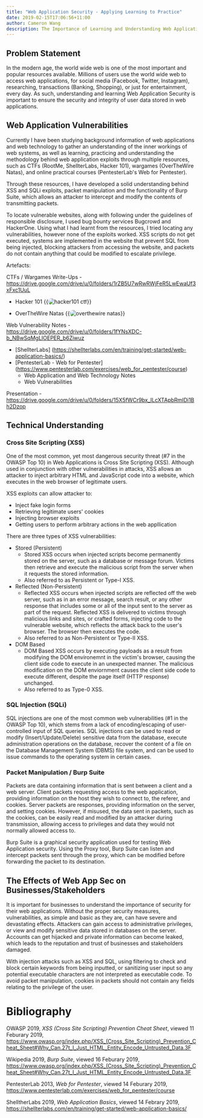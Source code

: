 ```yaml
---
title: "Web Application Security - Applying Learning to Practice"
date: 2019-02-15T17:06:56+11:00
author: Cameron Wang
description: The Importance of Learning and Understanding Web Application Security, and its Effects on Businesses and Stakeholders
---
```

## Problem Statement
In the modern age, the world wide web is one of the most important and popular resources available. 
Millions of users use the world wide web to access web applications, for social media (Facebook, Twitter, Instagram), researching, transactions (Banking, Shopping), or just for entertainment, every day. 
As such, understanding and learning Web Application Security is important to ensure the security and integrity of user data stored in web applications.

## Web Application Vulnerabilities
Currently I have been studying background information of web applications and web technology to gather an understanding of the inner workings of web systems, as well as learning, practicing and understanding the methodology behind web application exploits through multiple resources, 
such as CTFs (RootMe, ShellterLabs, Hacker 101), wargames (OverTheWire Natas), and online practical courses (PentesterLab's Web for Pentester).

Through these resources, I have developed a solid understanding behind XSS and SQLi exploits, packet manipulation and the functionality of Burp Suite, which allows an attacker to intercept and modify the contents of transmitting packets.
	
To locate vulnerable websites, along with following under the guidelines of responsible disclosure, I used bug bounty services Bugcrowd and HackerOne. 
Using what I had learnt from the resources, I tried locating any vulnerabilities, however none of the exploits worked. 
XSS scripts do not get executed, systems are implemented in the website that prevent SQL from being injected, blocking attackers from accessing the website, and packets do not contain anything that could be modified to escalate privilege.

Artefacts:

CTFs / Wargames Write-Ups - https://drive.google.com/drive/u/0/folders/1rZB5U7wRwRWjFeR5LwEwaUf3xFxc1UuL

- Hacker 101
{{<image src="/img/hacker101_ctf.jpg" alt="hacker101 ctf" position="center" style="border-radius: 8px;">}}
	
- OverTheWire Natas
{{<image src="/img/overthewire_natas.jpg" alt="overthewire natas" position="center" style="border-radius: 8px;">}}
	
Web Vulnerability Notes - https://drive.google.com/drive/u/0/folders/1fYNsXDC-b_NBwSqMgLIOEPER_b6Ziwuz

- [ShellterLabs] (https://shellterlabs.com/en/training/get-started/web-application-basics/)
- [PentesterLab - Web for Pentester] (https://www.pentesterlab.com/exercises/web_for_pentester/course)
	- Web Application and Web Technology Notes
	- Web Vulnerabilities
		
Presentation - https://drive.google.com/drive/u/0/folders/15X5fWCr9bx_ILcXTApbRmlDi1Bh2Dzop

## Technical Understanding
### Cross Site Scripting (XSS)
One of the most common, yet most dangerous security threat (#7 in the OWASP Top 10) in Web Applications is Cross Site Scripting (XSS). Although used in conjunction with other vulnerabilities in attacks, XSS allows an attacker to inject arbitrary HTML and JavaScript code into a website, which executes in the web browser of legitimate users. 

XSS exploits can allow attacker to:
- Inject fake login forms
- Retrieving legitimate users' cookies
- Injecting browser exploits
- Getting users to perform arbitrary actions in the web appllication

There are three types of XSS vulnerabilities:
- Stored (Persistent)
	- Stored XSS occurs when injected scripts become permanently stored on the server, such as a database or message forum. Victims then retrieve and execute the malicious script from the server when it requests the stored information.
	- Also referred to as Persistent or Type-I XSS.
- Reflected (Non-Persistent)
	- Reflected XSS occurs when injected scripts are reflected off the web server, such as in an error message, search result, or any other response that includes some or all of the input sent to the server as part of the request. Reflected XSS is delivered to victims through malicious links and sites, or crafted forms, injecting code to the vulnerable website, which reflects the attack back to the user's browser. The browser then executes the code.
	- Also referred to as Non-Persistent or Type-II XSS.
- DOM Based
	- DOM Based XSS occurs by executing payloads as a result from modifying the DOM environemnt in the victim's browser, causing the client side code to execute in an unexpected manner. The malicious modification on the DOM enviornment causes the client side code to execute different, despite the page itself (HTTP response) unchanged.
	- Also referred to as Type-0 XSS.

### SQL Injection (SQLi)
SQL injections are one of the most common web vulnerabilities (#1 in the OWASP Top 10), which stems from a lack of encoding/escaping of user-controlled input of SQL queries. SQL injections can be used to read or modify (Insert/Update/Delete) sensitive data from the database, execute administration operations on the database, recover the content of a file on the Database Management System (DBMS) file system, and can be used to issue commands to the operating system in certain cases.

### Packet Manipulation / Burp Suite
Packets are data containing information that is sent between a client and a web server. Client packets requesting access to the web application, providing information on the host they wish to connect to, the referer, and cookies. Server packets are responses, providing information on the server, and setting cookies. However, if misused, the data sent in packets, such as the cookies, can be easily read and modified by an attacker during transmission, allowing access to privileges and data they would not normally allowed access to.

Burp Suite is a graphical security application used for testing Web Application security. Using the Proxy tool, Burp Suite can listen and intercept packets sent through the proxy, which can be modified before forwarding the packet to its destination.

## The Effects of Web App Sec on Businesses/Stakeholders
It is important for businesses to understand the importance of security for their web applications. Without the proper security measures, vulnerabilities, as simple and basic as they are, can have severe and devastating effects. 
Attackers can gain access to administrative privileges, or view and modify sensitive data stored in databases on the server. 
Accounts can get hijacked and private information can become leaked, which leads to the reputation and trust of businesses and stakeholders damaged.

With injection attacks such as XSS and SQL, using filtering to check and block certain keywords from being inputted, or sanitizing user input so any potential executable characters are not interpreted as executable code. To avoid packet manipulation, cookies in packets should not contain any fields relating to the privilege of the user.

# Bibliography
OWASP 2019, *XSS (Cross Site Scripting) Prevention Cheat Sheet*, viewed 11 Feburary 2019, <https://www.owasp.org/index.php/XSS_(Cross_Site_Scripting)_Prevention_Cheat_Sheet#Why_Can.27t_I_Just_HTML_Entity_Encode_Untrusted_Data.3F>

Wikipedia 2019, *Burp Suite*, viewed 16 Feburary 2019, <https://www.owasp.org/index.php/XSS_(Cross_Site_Scripting)_Prevention_Cheat_Sheet#Why_Can.27t_I_Just_HTML_Entity_Encode_Untrusted_Data.3F>

PentesterLab 2013, *Web for Pentester*, viewed 14 Feburary 2019, <https://www.pentesterlab.com/exercises/web_for_pentester/course>

ShelltherLabs 2019, *Web Application Basics*, viewed 14 Febrary 2019, <https://shellterlabs.com/en/training/get-started/web-application-basics/>
